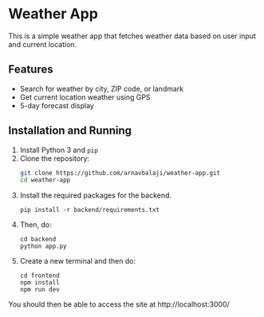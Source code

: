 # Weather App

This is a simple weather app that fetches weather data based on user input and current location.

## Features
- Search for weather by city, ZIP code, or landmark
- Get current location weather using GPS
- 5-day forecast display

## Installation and Running
1. Install Python 3 and `pip`
2. Clone the repository:
   ```bash
   git clone https://github.com/arnavbalaji/weather-app.git
   cd weather-app
   ```
3. Install the required packages for the backend.
   ```
   pip install -r backend/requirements.txt
   ```
4. Then, do:
   ```
   cd backend
   python app.py
   ```
5. Create a new terminal and then do:
   ```
   cd frontend
   npm install
   npm run dev
   ```
You should then be able to access the site at http://localhost:3000/